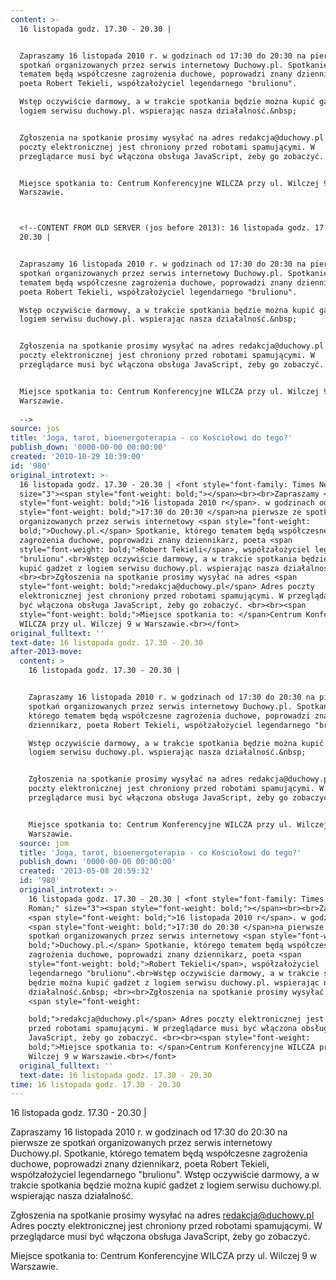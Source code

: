 ```yaml
---
content: >-
  16 listopada godz. 17.30 - 20.30 | 


  Zapraszamy 16 listopada 2010 r. w godzinach od 17:30 do 20:30 na pierwsze ze
  spotkań organizowanych przez serwis internetowy Duchowy.pl. Spotkanie, którego
  tematem będą współczesne zagrożenia duchowe, poprowadzi znany dziennikarz,
  poeta Robert Tekieli, współzałożyciel legendarnego "brulionu".

  Wstęp oczywiście darmowy, a w trakcie spotkania będzie można kupić gadżet z
  logiem serwisu duchowy.pl. wspierając nasza działalność.&nbsp; 


  Zgłoszenia na spotkanie prosimy wysyłać na adres redakcja@duchowy.pl Adres
  poczty elektronicznej jest chroniony przed robotami spamującymi. W
  przeglądarce musi być włączona obsługa JavaScript, żeby go zobaczyć. 


  Miejsce spotkania to: Centrum Konferencyjne WILCZA przy ul. Wilczej 9 w
  Warszawie.



  <!--CONTENT FROM OLD SERVER (jos before 2013): 16 listopada godz. 17.30 -
  20.30 | 


  Zapraszamy 16 listopada 2010 r. w godzinach od 17:30 do 20:30 na pierwsze ze
  spotkań organizowanych przez serwis internetowy Duchowy.pl. Spotkanie, którego
  tematem będą współczesne zagrożenia duchowe, poprowadzi znany dziennikarz,
  poeta Robert Tekieli, współzałożyciel legendarnego "brulionu".

  Wstęp oczywiście darmowy, a w trakcie spotkania będzie można kupić gadżet z
  logiem serwisu duchowy.pl. wspierając nasza działalność.&nbsp; 


  Zgłoszenia na spotkanie prosimy wysyłać na adres redakcja@duchowy.pl Adres
  poczty elektronicznej jest chroniony przed robotami spamującymi. W
  przeglądarce musi być włączona obsługa JavaScript, żeby go zobaczyć. 


  Miejsce spotkania to: Centrum Konferencyjne WILCZA przy ul. Wilczej 9 w
  Warszawie.
           
  -->
source: jos
title: 'Joga, tarot, bioenergoterapia - co Kościołowi do tego?'
publish_down: '0000-00-00 00:00:00'
created: '2010-10-29 10:39:00'
id: '980'
original_introtext: >-
  16 listopada godz. 17.30 - 20.30 | <font style="font-family: Times New Roman;"
  size="3"><span style="font-weight: bold;"></span><br><br>Zapraszamy <span
  style="font-weight: bold;">16 listopada 2010 r</span>. w godzinach od <span
  style="font-weight: bold;">17:30 do 20:30 </span>na pierwsze ze spotkań
  organizowanych przez serwis internetowy <span style="font-weight:
  bold;">Duchowy.pl.</span> Spotkanie, którego tematem będą współczesne
  zagrożenia duchowe, poprowadzi znany dziennikarz, poeta <span
  style="font-weight: bold;">Robert Tekieli</span>, współzałożyciel legendarnego
  "brulionu".<br>Wstęp oczywiście darmowy, a w trakcie spotkania będzie można
  kupić gadżet z logiem serwisu duchowy.pl. wspierając nasza działalność.&nbsp;
  <br><br>Zgłoszenia na spotkanie prosimy wysyłać na adres <span
  style="font-weight: bold;">redakcja@duchowy.pl</span> Adres poczty
  elektronicznej jest chroniony przed robotami spamującymi. W przeglądarce musi
  być włączona obsługa JavaScript, żeby go zobaczyć. <br><br><span
  style="font-weight: bold;">Miejsce spotkania to: </span>Centrum Konferencyjne
  WILCZA przy ul. Wilczej 9 w Warszawie.<br></font>         
original_fulltext: ''
text-date: 16 listopada godz. 17.30 - 20.30
after-2013-move:
  content: >
    16 listopada godz. 17.30 - 20.30 | 


    Zapraszamy 16 listopada 2010 r. w godzinach od 17:30 do 20:30 na pierwsze ze
    spotkań organizowanych przez serwis internetowy Duchowy.pl. Spotkanie,
    którego tematem będą współczesne zagrożenia duchowe, poprowadzi znany
    dziennikarz, poeta Robert Tekieli, współzałożyciel legendarnego "brulionu".

    Wstęp oczywiście darmowy, a w trakcie spotkania będzie można kupić gadżet z
    logiem serwisu duchowy.pl. wspierając nasza działalność.&nbsp; 


    Zgłoszenia na spotkanie prosimy wysyłać na adres redakcja@duchowy.pl Adres
    poczty elektronicznej jest chroniony przed robotami spamującymi. W
    przeglądarce musi być włączona obsługa JavaScript, żeby go zobaczyć. 


    Miejsce spotkania to: Centrum Konferencyjne WILCZA przy ul. Wilczej 9 w
    Warszawie.
  source: jom
  title: 'Joga, tarot, bioenergoterapia - co Kościołowi do tego?'
  publish_down: '0000-00-00 00:00:00'
  created: '2013-05-08 20:59:32'
  id: '980'
  original_introtext: >-
    16 listopada godz. 17.30 - 20.30 | <font style="font-family: Times New
    Roman;" size="3"><span style="font-weight: bold;"></span><br><br>Zapraszamy
    <span style="font-weight: bold;">16 listopada 2010 r</span>. w godzinach od
    <span style="font-weight: bold;">17:30 do 20:30 </span>na pierwsze ze
    spotkań organizowanych przez serwis internetowy <span style="font-weight:
    bold;">Duchowy.pl.</span> Spotkanie, którego tematem będą współczesne
    zagrożenia duchowe, poprowadzi znany dziennikarz, poeta <span
    style="font-weight: bold;">Robert Tekieli</span>, współzałożyciel
    legendarnego "brulionu".<br>Wstęp oczywiście darmowy, a w trakcie spotkania
    będzie można kupić gadżet z logiem serwisu duchowy.pl. wspierając nasza
    działalność.&nbsp; <br><br>Zgłoszenia na spotkanie prosimy wysyłać na adres
    <span style="font-weight: 

    bold;">redakcja@duchowy.pl</span> Adres poczty elektronicznej jest chroniony
    przed robotami spamującymi. W przeglądarce musi być włączona obsługa
    JavaScript, żeby go zobaczyć. <br><br><span style="font-weight:
    bold;">Miejsce spotkania to: </span>Centrum Konferencyjne WILCZA przy ul.
    Wilczej 9 w Warszawie.<br></font>
  original_fulltext: ''
  text-date: 16 listopada godz. 17.30 - 20.30
time: 16 listopada godz. 17.30 - 20.30
---
```

16 listopada godz. 17.30 - 20.30 | 

Zapraszamy 16 listopada 2010 r. w godzinach od 17:30 do 20:30 na pierwsze ze spotkań organizowanych przez serwis internetowy Duchowy.pl. Spotkanie, którego tematem będą współczesne zagrożenia duchowe, poprowadzi znany dziennikarz, poeta Robert Tekieli, współzałożyciel legendarnego "brulionu".
Wstęp oczywiście darmowy, a w trakcie spotkania będzie można kupić gadżet z logiem serwisu duchowy.pl. wspierając nasza działalność.&nbsp; 

Zgłoszenia na spotkanie prosimy wysyłać na adres redakcja@duchowy.pl Adres poczty elektronicznej jest chroniony przed robotami spamującymi. W przeglądarce musi być włączona obsługa JavaScript, żeby go zobaczyć. 

Miejsce spotkania to: Centrum Konferencyjne WILCZA przy ul. Wilczej 9 w Warszawie.


<!--CONTENT FROM OLD SERVER (jos before 2013): 16 listopada godz. 17.30 - 20.30 | 

Zapraszamy 16 listopada 2010 r. w godzinach od 17:30 do 20:30 na pierwsze ze spotkań organizowanych przez serwis internetowy Duchowy.pl. Spotkanie, którego tematem będą współczesne zagrożenia duchowe, poprowadzi znany dziennikarz, poeta Robert Tekieli, współzałożyciel legendarnego "brulionu".
Wstęp oczywiście darmowy, a w trakcie spotkania będzie można kupić gadżet z logiem serwisu duchowy.pl. wspierając nasza działalność.&nbsp; 

Zgłoszenia na spotkanie prosimy wysyłać na adres redakcja@duchowy.pl Adres poczty elektronicznej jest chroniony przed robotami spamującymi. W przeglądarce musi być włączona obsługa JavaScript, żeby go zobaczyć. 

Miejsce spotkania to: Centrum Konferencyjne WILCZA przy ul. Wilczej 9 w Warszawie.
         
-->

<!--{{json:{"created_date":"2010-10-29 10:39:00","publish_down":"0000-00-00 00:00:00","id":"980"}}}-->